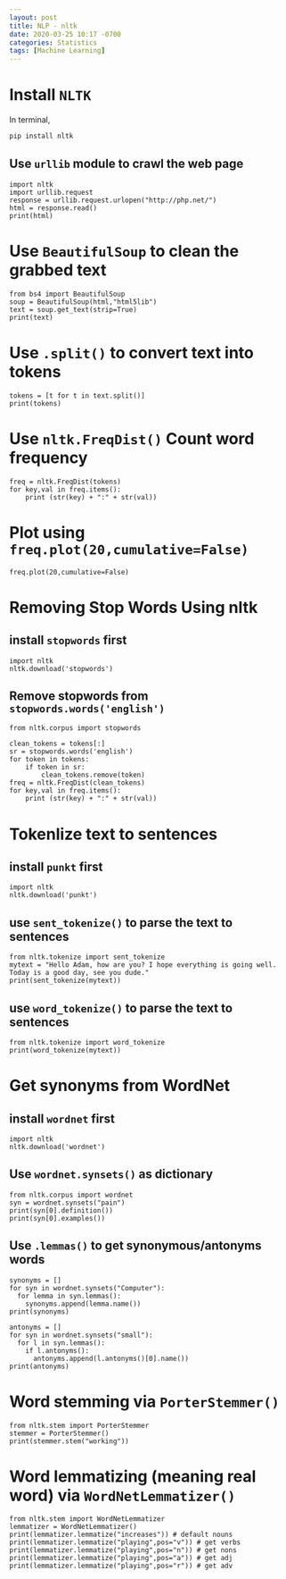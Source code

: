 ```yaml
---
layout: post
title: NLP - nltk
date: 2020-03-25 10:17 -0700
categories: Statistics
tags: [Machine Learning]
---
```


# Install `NLTK`
In terminal,
```bash
pip install nltk
```

## Use `urllib` module to crawl the web page
```python3
import nltk
import urllib.request
response = urllib.request.urlopen("http://php.net/")
html = response.read()
print(html)
```

# Use `BeautifulSoup` to clean the grabbed text
```python3
from bs4 import BeautifulSoup
soup = BeautifulSoup(html,"html5lib")
text = soup.get_text(strip=True)
print(text)
```

# Use `.split()` to convert text into tokens

```python3
tokens = [t for t in text.split()]
print(tokens)
```

# Use `nltk.FreqDist()` Count word frequency
```python3
freq = nltk.FreqDist(tokens)
for key,val in freq.items():
    print (str(key) + ":" + str(val))
```


# Plot using `freq.plot(20,cumulative=False)`
```python3
freq.plot(20,cumulative=False)
```

# Removing Stop Words Using nltk

## install `stopwords` first
```python3
import nltk
nltk.download('stopwords')
```

## Remove stopwords from `stopwords.words('english')`
```python3
from nltk.corpus import stopwords

clean_tokens = tokens[:]
sr = stopwords.words('english')
for token in tokens:
    if token in sr:
        clean_tokens.remove(token)
freq = nltk.FreqDist(clean_tokens)
for key,val in freq.items():
    print (str(key) + ":" + str(val))
```

# Tokenlize text to sentences

## install `punkt` first

```python3
import nltk
nltk.download('punkt')
```

## use `sent_tokenize()` to parse the text to sentences
```python3
from nltk.tokenize import sent_tokenize
mytext = "Hello Adam, how are you? I hope everything is going well. Today is a good day, see you dude."
print(sent_tokenize(mytext))
```

## use `word_tokenize()` to parse the text to sentences
```python3
from nltk.tokenize import word_tokenize
print(word_tokenize(mytext))
```

# Get synonyms from WordNet

## install `wordnet` first

```python3
import nltk
nltk.download('wordnet')
```

## Use `wordnet.synsets()` as dictionary
```python3
from nltk.corpus import wordnet
syn = wordnet.synsets("pain")
print(syn[0].definition())
print(syn[0].examples())
```


## Use `.lemmas()` to get synonymous/antonyms words
```python3
synonyms = []
for syn in wordnet.synsets("Computer"):
  for lemma in syn.lemmas():
    synonyms.append(lemma.name())
print(synonyms)

antonyms = []
for syn in wordnet.synsets("small"):
  for l in syn.lemmas():
    if l.antonyms():
      antonyms.append(l.antonyms()[0].name())
print(antonyms)
```

# Word stemming via `PorterStemmer()`

```python3
from nltk.stem import PorterStemmer
stemmer = PorterStemmer()
print(stemmer.stem("working"))
```

# Word lemmatizing (meaning real word) via `WordNetLemmatizer()`

```python3
from nltk.stem import WordNetLemmatizer
lemmatizer = WordNetLemmatizer()
print(lemmatizer.lemmatize("increases")) # default nouns
print(lemmatizer.lemmatize("playing",pos="v")) # get verbs
print(lemmatizer.lemmatize("playing",pos="n")) # get nons
print(lemmatizer.lemmatize("playing",pos="a")) # get adj
print(lemmatizer.lemmatize("playing",pos="r")) # get adv
```
